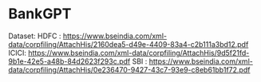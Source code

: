# BankGPT

Dataset:
HDFC : https://www.bseindia.com/xml-data/corpfiling/AttachHis/2160dea5-d49e-4409-83a4-c2b111a3bd12.pdf
ICICI: https://www.bseindia.com/xml-data/corpfiling/AttachHis/9d5f21fd-9b1e-42e5-a48b-84d2623f293c.pdf
SBI : https://www.bseindia.com/xml-data/corpfiling/AttachHis/0e236470-9427-43c7-93e9-c8eb61bb1f72.pdf
